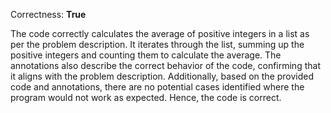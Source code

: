 Correctness: **True**

The code correctly calculates the average of positive integers in a list as per the problem description. It iterates through the list, summing up the positive integers and counting them to calculate the average. The annotations also describe the correct behavior of the code, confirming that it aligns with the problem description. Additionally, based on the provided code and annotations, there are no potential cases identified where the program would not work as expected. Hence, the code is correct.